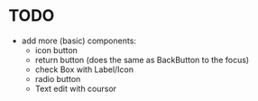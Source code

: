 # TODO

- add more (basic) components:
    - icon button
    - return button (does the same as BackButton to the focus)
    - check Box with Label/Icon
    - radio button
    - Text edit with coursor
